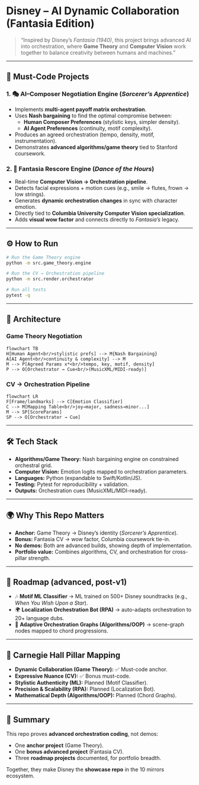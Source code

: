 # Disney – AI Dynamic Collaboration (Fantasia Edition)

> “Inspired by Disney’s *Fantasia (1940)*, this project brings advanced AI into orchestration, where **Game Theory** and **Computer Vision** work together to balance creativity between humans and machines.”

---

## 🎼 Must-Code Projects

### 1. 🎭 AI–Composer Negotiation Engine (*Sorcerer’s Apprentice*)
- Implements **multi-agent payoff matrix orchestration**.  
- Uses **Nash bargaining** to find the optimal compromise between:  
  - **Human Composer Preferences** (stylistic keys, simpler density).  
  - **AI Agent Preferences** (continuity, motif complexity).  
- Produces an agreed orchestration (tempo, density, motif, instrumentation).  
- Demonstrates **advanced algorithms/game theory** tied to Stanford coursework.  

### 2. 🧚 Fantasia Rescore Engine (*Dance of the Hours*)
- Real-time **Computer Vision → Orchestration pipeline**.  
- Detects facial expressions + motion cues (e.g., smile → flutes, frown → low strings).  
- Generates **dynamic orchestration changes** in sync with character emotion.  
- Directly tied to **Columbia University Computer Vision specialization**.  
- Adds **visual wow factor** and connects directly to *Fantasia’s* legacy.  

---

## ⚙️ How to Run

```bash
# Run the Game Theory engine
python -m src.game_theory.engine

# Run the CV → Orchestration pipeline
python -m src.render.orchestrator

# Run all tests
pytest -q
```

---

## 🧩 Architecture

### Game Theory Negotiation
```mermaid
flowchart TB
H[Human Agent<br/>stylistic prefs] --> M{Nash Bargaining}
A[AI Agent<br/>continuity & complexity] --> M
M --> P[Agreed Params x*<br/>tempo, key, motif, density]
P --> O[Orchestrator → Cue<br/>(MusicXML/MIDI-ready)]
```

### CV → Orchestration Pipeline
```mermaid
flowchart LR
F[Frame/landmarks] --> C[Emotion Classifier]
C --> M[Mapping Table<br/>joy→major, sadness→minor...]
M --> SP[ScoreParams]
SP --> O[Orchestrator → Cue]
```

---

## 🛠 Tech Stack
- **Algorithms/Game Theory:** Nash bargaining engine on constrained orchestral grid.  
- **Computer Vision:** Emotion logits mapped to orchestration parameters.  
- **Languages:** Python (expandable to Swift/Kotlin/JS).  
- **Testing:** Pytest for reproducibility + validation.  
- **Outputs:** Orchestration cues (MusicXML/MIDI-ready).  

---

## 🌍 Why This Repo Matters
- **Anchor:** Game Theory → Disney’s identity (*Sorcerer’s Apprentice*).  
- **Bonus:** Fantasia CV → wow factor, Columbia coursework tie-in.  
- **No demos:** Both are advanced builds, showing depth of implementation.  
- **Portfolio value:** Combines algorithms, CV, and orchestration for cross-pillar strength.  

---

## 🚀 Roadmap (advanced, post-v1)
- 🎶 **Motif ML Classifier** → ML trained on 500+ Disney soundtracks (e.g., *When You Wish Upon a Star*).  
- 🌍 **Localization Orchestration Bot (RPA)** → auto-adapts orchestration to 20+ language dubs.  
- 📐 **Adaptive Orchestration Graphs (Algorithms/OOP)** → scene-graph nodes mapped to chord progressions.  

---

## 📌 Carnegie Hall Pillar Mapping
- **Dynamic Collaboration (Game Theory):** ✅ Must-code anchor.  
- **Expressive Nuance (CV):** ✅ Bonus must-code.  
- **Stylistic Authenticity (ML):** Planned (Motif Classifier).  
- **Precision & Scalability (RPA):** Planned (Localization Bot).  
- **Mathematical Depth (Algorithms/OOP):** Planned (Chord Graphs).  

---

## 🔑 Summary
This repo proves **advanced orchestration coding**, not demos:
- One **anchor project** (Game Theory).  
- One **bonus advanced project** (Fantasia CV).  
- Three **roadmap projects** documented, for portfolio breadth.  

Together, they make Disney the **showcase repo** in the 10 mirrors ecosystem.
